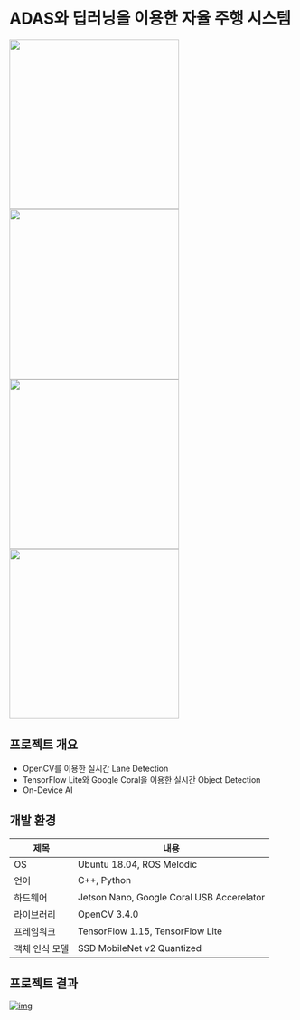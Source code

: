 # ADAS와 딥러닝을 이용한 자율 주행 시스템
<div>
<img src="https://user-images.githubusercontent.com/55565351/87013550-c8efb880-c205-11ea-9dcc-cbfb0bbcc6af.jpg" width="300" height="300"/>
<img src="https://user-images.githubusercontent.com/55565351/87013555-cab97c00-c205-11ea-99a6-d14d5a8bb0f2.jpg" width="300" height="300"/>
<img src="https://user-images.githubusercontent.com/55565351/87013566-ce4d0300-c205-11ea-9e0e-f909223a6efc.jpg" width="300" height="300"/>
<img src="https://user-images.githubusercontent.com/55565351/87013575-d016c680-c205-11ea-959f-a0c94a8997f4.jpg" width="300" height="300"/>
</div>

## 프로젝트 개요
* OpenCV를 이용한 실시간 Lane Detection
* TensorFlow Lite와 Google Coral을 이용한 실시간 Object Detection 
* On-Device AI

## 개발 환경
제목 | 내용
--------- | --------
OS | Ubuntu 18.04, ROS Melodic
언어 | C++, Python
하드웨어 | Jetson Nano, Google Coral USB Accerelator
라이브러리 | OpenCV 3.4.0
프레임워크 | TensorFlow 1.15, TensorFlow Lite
객체 인식 모델 | SSD MobileNet v2 Quantized
 
 ## 프로젝트 결과
 [![img](http://img.youtube.com/vi/K70YHFUSsn0/0.jpg)](https://youtu.be/K70YHFUSsn0?t=0s "img")
